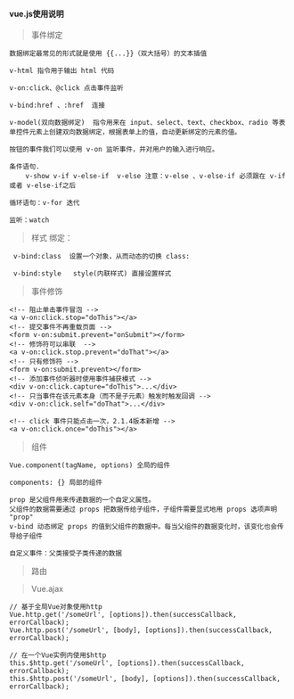
#### vue.js使用说明

> 事件绑定
    
    数据绑定最常见的形式就是使用 {{...}}（双大括号）的文本插值
        
    v-html 指令用于输出 html 代码
        
    v-on:click、@click 点击事件监听
          
    v-bind:href 、:href  连接
        
    v-model(双向数据绑定)  指令用来在 input、select、text、checkbox、radio 等表单控件元素上创建双向数据绑定，根据表单上的值，自动更新绑定的元素的值。
    
    按钮的事件我们可以使用 v-on 监听事件，并对用户的输入进行响应。
        
    条件语句.
        v-show v-if v-else-if  v-else 注意：v-else 、v-else-if 必须跟在 v-if 或者 v-else-if之后
        
    循环语句：v-for 迭代
        
    监听：watch 
     
> 样式 绑定：
    
     v-bind:class  设置一个对象，从而动态的切换 class:
        
     v-bind:style   style(内联样式) 直接设置样式 
        
     
> 事件修饰

    <!-- 阻止单击事件冒泡 -->
    <a v-on:click.stop="doThis"></a>
    <!-- 提交事件不再重载页面 -->
    <form v-on:submit.prevent="onSubmit"></form>
    <!-- 修饰符可以串联  -->
    <a v-on:click.stop.prevent="doThat"></a>
    <!-- 只有修饰符 -->
    <form v-on:submit.prevent></form>
    <!-- 添加事件侦听器时使用事件捕获模式 -->
    <div v-on:click.capture="doThis">...</div>
    <!-- 只当事件在该元素本身（而不是子元素）触发时触发回调 -->
    <div v-on:click.self="doThat">...</div>
    
    <!-- click 事件只能点击一次，2.1.4版本新增 -->
    <a v-on:click.once="doThis"></a>
    
> 组件 
    
    Vue.component(tagName, options) 全局的组件 
        
    components: {} 局部的组件
        
    prop 是父组件用来传递数据的一个自定义属性。
    父组件的数据需要通过 props 把数据传给子组件，子组件需要显式地用 props 选项声明 "prop"
    v-bind 动态绑定 props 的值到父组件的数据中。每当父组件的数据变化时，该变化也会传导给子组件
        
    自定义事件：父类接受子类传递的数据
        
>  路由
    
    
> Vue.ajax
    
    // 基于全局Vue对象使用http
    Vue.http.get('/someUrl', [options]).then(successCallback, errorCallback);
    Vue.http.post('/someUrl', [body], [options]).then(successCallback, errorCallback);
    
    // 在一个Vue实例内使用$http
    this.$http.get('/someUrl', [options]).then(successCallback, errorCallback);
    this.$http.post('/someUrl', [body], [options]).then(successCallback, errorCallback);
    
    
    
    

    
    
    
          
